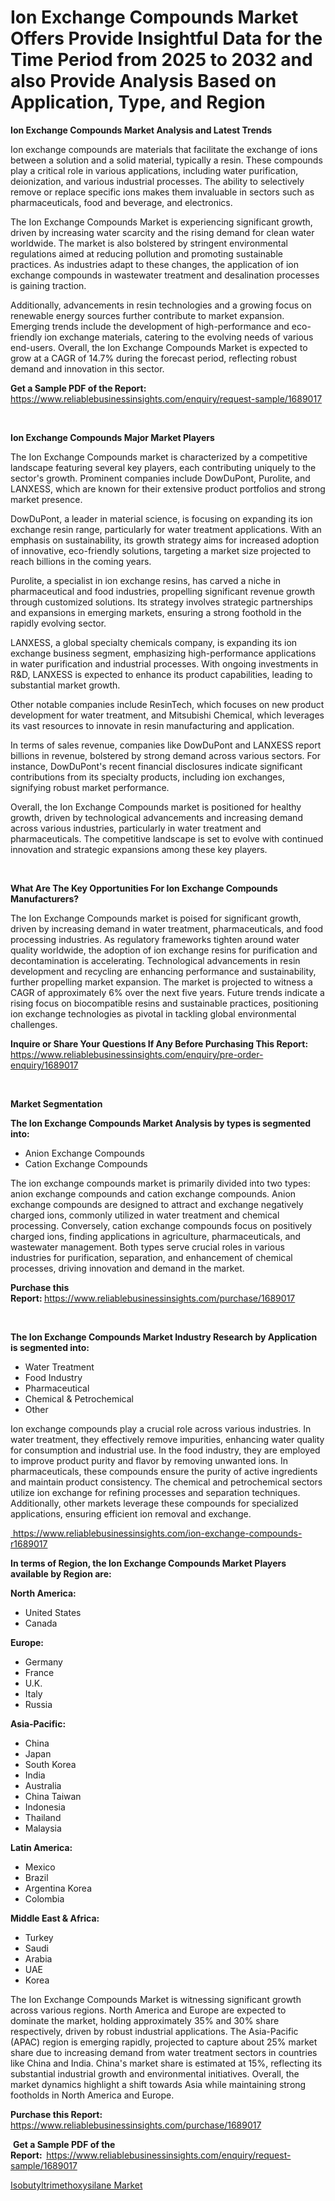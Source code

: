 <p><h1>Ion Exchange Compounds Market Offers Provide Insightful Data for the Time Period from 2025 to 2032 and also Provide Analysis Based on Application, Type, and Region</h1></p><p><strong>Ion Exchange Compounds Market Analysis and Latest Trends</strong></p>
<p><p>Ion exchange compounds are materials that facilitate the exchange of ions between a solution and a solid material, typically a resin. These compounds play a critical role in various applications, including water purification, deionization, and various industrial processes. The ability to selectively remove or replace specific ions makes them invaluable in sectors such as pharmaceuticals, food and beverage, and electronics.</p><p>The Ion Exchange Compounds Market is experiencing significant growth, driven by increasing water scarcity and the rising demand for clean water worldwide. The market is also bolstered by stringent environmental regulations aimed at reducing pollution and promoting sustainable practices. As industries adapt to these changes, the application of ion exchange compounds in wastewater treatment and desalination processes is gaining traction.</p><p>Additionally, advancements in resin technologies and a growing focus on renewable energy sources further contribute to market expansion. Emerging trends include the development of high-performance and eco-friendly ion exchange materials, catering to the evolving needs of various end-users. Overall, the Ion Exchange Compounds Market is expected to grow at a CAGR of 14.7% during the forecast period, reflecting robust demand and innovation in this sector.</p></p>
<p><strong>Get a Sample PDF of the Report:&nbsp;</strong> <a href="https://www.reliablebusinessinsights.com/enquiry/request-sample/1689017?utm_campaign=3032&utm_medium=2&utm_source=Github&utm_content=ia&utm_term=26032025&utm_id=ion-exchange-compounds">https://www.reliablebusinessinsights.com/enquiry/request-sample/1689017</a></p>
<p>&nbsp;</p>
<p><strong>Ion Exchange Compounds Major Market Players</strong></p>
<p><p>The Ion Exchange Compounds market is characterized by a competitive landscape featuring several key players, each contributing uniquely to the sector's growth. Prominent companies include DowDuPont, Purolite, and LANXESS, which are known for their extensive product portfolios and strong market presence.</p><p>DowDuPont, a leader in material science, is focusing on expanding its ion exchange resin range, particularly for water treatment applications. With an emphasis on sustainability, its growth strategy aims for increased adoption of innovative, eco-friendly solutions, targeting a market size projected to reach billions in the coming years.</p><p>Purolite, a specialist in ion exchange resins, has carved a niche in pharmaceutical and food industries, propelling significant revenue growth through customized solutions. Its strategy involves strategic partnerships and expansions in emerging markets, ensuring a strong foothold in the rapidly evolving sector.</p><p>LANXESS, a global specialty chemicals company, is expanding its ion exchange business segment, emphasizing high-performance applications in water purification and industrial processes. With ongoing investments in R&D, LANXESS is expected to enhance its product capabilities, leading to substantial market growth.</p><p>Other notable companies include ResinTech, which focuses on new product development for water treatment, and Mitsubishi Chemical, which leverages its vast resources to innovate in resin manufacturing and application.</p><p>In terms of sales revenue, companies like DowDuPont and LANXESS report billions in revenue, bolstered by strong demand across various sectors. For instance, DowDuPont's recent financial disclosures indicate significant contributions from its specialty products, including ion exchanges, signifying robust market performance.</p><p>Overall, the Ion Exchange Compounds market is positioned for healthy growth, driven by technological advancements and increasing demand across various industries, particularly in water treatment and pharmaceuticals. The competitive landscape is set to evolve with continued innovation and strategic expansions among these key players.</p></p>
<p>&nbsp;</p>
<p><strong>What Are The Key Opportunities For Ion Exchange Compounds Manufacturers?</strong></p>
<p><p>The Ion Exchange Compounds market is poised for significant growth, driven by increasing demand in water treatment, pharmaceuticals, and food processing industries. As regulatory frameworks tighten around water quality worldwide, the adoption of ion exchange resins for purification and decontamination is accelerating. Technological advancements in resin development and recycling are enhancing performance and sustainability, further propelling market expansion. The market is projected to witness a CAGR of approximately 6% over the next five years. Future trends indicate a rising focus on biocompatible resins and sustainable practices, positioning ion exchange technologies as pivotal in tackling global environmental challenges.</p></p>
<p><strong>Inquire or Share Your Questions If Any Before Purchasing This Report:</strong> <a href="https://www.reliablebusinessinsights.com/enquiry/pre-order-enquiry/1689017?utm_campaign=3032&utm_medium=2&utm_source=Github&utm_content=ia&utm_term=26032025&utm_id=ion-exchange-compounds">https://www.reliablebusinessinsights.com/enquiry/pre-order-enquiry/1689017</a></p>
<p>&nbsp;</p>
<p><strong>Market Segmentation</strong></p>
<p><strong>The Ion Exchange Compounds Market Analysis by types is segmented into:</strong></p>
<p><ul><li>Anion Exchange Compounds</li><li>Cation Exchange Compounds</li></ul></p>
<p><p>The ion exchange compounds market is primarily divided into two types: anion exchange compounds and cation exchange compounds. Anion exchange compounds are designed to attract and exchange negatively charged ions, commonly utilized in water treatment and chemical processing. Conversely, cation exchange compounds focus on positively charged ions, finding applications in agriculture, pharmaceuticals, and wastewater management. Both types serve crucial roles in various industries for purification, separation, and enhancement of chemical processes, driving innovation and demand in the market.</p></p>
<p><strong>Purchase this Report:&nbsp;</strong><a href="https://www.reliablebusinessinsights.com/purchase/1689017?utm_campaign=3032&utm_medium=2&utm_source=Github&utm_content=ia&utm_term=26032025&utm_id=ion-exchange-compounds">https://www.reliablebusinessinsights.com/purchase/1689017</a></p>
<p>&nbsp;</p>
<p><strong>The Ion Exchange Compounds Market Industry Research by Application is segmented into:</strong></p>
<p><ul><li>Water Treatment</li><li>Food Industry</li><li>Pharmaceutical</li><li>Chemical & Petrochemical</li><li>Other</li></ul></p>
<p><p>Ion exchange compounds play a crucial role across various industries. In water treatment, they effectively remove impurities, enhancing water quality for consumption and industrial use. In the food industry, they are employed to improve product purity and flavor by removing unwanted ions. In pharmaceuticals, these compounds ensure the purity of active ingredients and maintain product consistency. The chemical and petrochemical sectors utilize ion exchange for refining processes and separation techniques. Additionally, other markets leverage these compounds for specialized applications, ensuring efficient ion removal and exchange.</p></p>
<p><a href="https://www.reliablebusinessinsights.com/ion-exchange-compounds-r1689017?utm_campaign=3032&utm_medium=2&utm_source=Github&utm_content=ia&utm_term=26032025&utm_id=ion-exchange-compounds">&nbsp;https://www.reliablebusinessinsights.com/ion-exchange-compounds-r1689017</a></p>
<p><strong>In terms of Region, the Ion Exchange Compounds Market Players available by Region are:</strong></p>
<p>
    <p> <strong> North America: </strong>
        <ul>
            <li>United States</li>
            <li>Canada</li>
        </ul>
        </p> 
    <p> <strong> Europe: </strong>
        <ul>
            <li>Germany</li>
            <li>France</li>
            <li>U.K.</li>
            <li>Italy</li>
            <li>Russia</li>
        </ul>
        </p> 
    <p> <strong> Asia-Pacific: </strong>
        <ul>
            <li>China</li>
            <li>Japan</li>
            <li>South Korea</li>
            <li>India</li>
            <li>Australia</li>
            <li>China Taiwan</li>
            <li>Indonesia</li>
            <li>Thailand</li>
            <li>Malaysia</li>
        </ul>
        </p> 
    <p> <strong> Latin America: </strong>
        <ul>
            <li>Mexico</li>
            <li>Brazil</li>
            <li>Argentina Korea</li>
            <li>Colombia</li>
        </ul>
        </p> 
    <p> <strong> Middle East & Africa: </strong>
        <ul>
            <li>Turkey</li>
            <li>Saudi</li>
            <li>Arabia</li>
            <li>UAE</li>
            <li>Korea</li>
        </ul>
    </p>
    </p>
<p><p>The Ion Exchange Compounds Market is witnessing significant growth across various regions. North America and Europe are expected to dominate the market, holding approximately 35% and 30% share respectively, driven by robust industrial applications. The Asia-Pacific (APAC) region is emerging rapidly, projected to capture about 25% market share due to increasing demand from water treatment sectors in countries like China and India. China's market share is estimated at 15%, reflecting its substantial industrial growth and environmental initiatives. Overall, the market dynamics highlight a shift towards Asia while maintaining strong footholds in North America and Europe.</p></p>
<p><strong>Purchase this Report: </strong><a href="https://www.reliablebusinessinsights.com/purchase/1689017?utm_campaign=3032&utm_medium=2&utm_source=Github&utm_content=ia&utm_term=26032025&utm_id=ion-exchange-compounds">https://www.reliablebusinessinsights.com/purchase/1689017</a></p>
<p>&nbsp;<strong>Get a Sample PDF of the Report:&nbsp;&nbsp;</strong><a href="https://www.reliablebusinessinsights.com/enquiry/request-sample/1689017?utm_campaign=3032&utm_medium=2&utm_source=Github&utm_content=ia&utm_term=26032025&utm_id=ion-exchange-compounds">https://www.reliablebusinessinsights.com/enquiry/request-sample/1689017</a></p>
<p><strong></strong></p>
<p><p><a href="https://github.com/lateshab69/Market-Research-Report-List-1/blob/main/isobutyltrimethoxysilane-market.md?utm_campaign=3032&utm_medium=2&utm_source=Github&utm_content=ia&utm_term=26032025&utm_id=ion-exchange-compounds">Isobutyltrimethoxysilane Market</a></p></p>